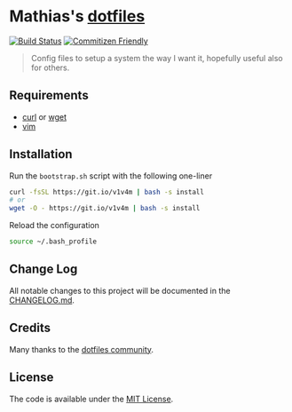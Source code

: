 # Mathias's [dotfiles](https://github.com/bymathias/dotfiles)

[![Build Status](http://img.shields.io/travis/bymathias/dotfiles.svg?style=flat-square)](https://travis-ci.org/bymathias/dotfiles)
[![Commitizen Friendly](https://img.shields.io/badge/commitizen-friendly-brightgreen.svg?style=flat-square)](http://commitizen.github.io/cz-cli/)
> Config files to setup a system the way I want it, hopefully useful also for others.

## Requirements

- [curl](https://curl.haxx.se/) or [wget](https://www.gnu.org/software/wget/)
- [vim](http://www.vim.org/)

## Installation

Run the `bootstrap.sh` script with the following one-liner
```sh
curl -fsSL https://git.io/v1v4m | bash -s install
# or
wget -O - https://git.io/v1v4m | bash -s install
```
Reload the configuration
```sh
source ~/.bash_profile
```
## Change Log

All notable changes to this project will be documented in the [CHANGELOG.md](https://github.com/bymathias/dotfiles/blob/master/CHANGELOG.md).

## Credits

Many thanks to the [dotfiles community](http://dotfiles.github.io/).

## License

The code is available under the [MIT License](https://github.com/bymathias/dotfiles/blob/master/LICENSE.txt).
